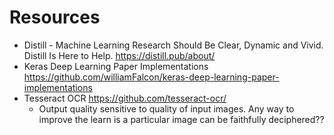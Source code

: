 # Resources 

- Distill - Machine Learning Research Should Be Clear, Dynamic and Vivid. Distill Is Here to Help. https://distill.pub/about/
- Keras Deep Learning Paper Implementations https://github.com/williamFalcon/keras-deep-learning-paper-implementations
- Tesseract OCR https://github.com/tesseract-ocr/
    * Output quality sensitive to quality of input images. Any way to improve the learn is a particular image can be faithfully deciphered??
